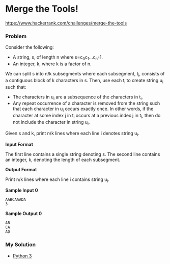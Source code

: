 # Merge the Tools!

https://www.hackerrank.com/challenges/merge-the-tools

### Problem

Consider the following:  

- A string, s, of length n where s=c<sub>0</sub>c<sub>1</sub>...c<sub>n</sub>-1.
- An integer, k, where k is a factor of n.

We can split s into n/k subsegments where each subsegment, t<sub>i</sub>, consists of a contiguous block of k characters in s. Then, use each t<sub>i</sub> to create string u<sub>i</sub> such that:

- The characters in u<sub>i</sub> are a subsequence of the characters in t<sub>i</sub>.
- Any repeat occurrence of a character is removed from the string such that each character in u<sub>i</sub> occurs exactly once. In other words, if the character at some index j in t<sub>i</sub> occurs at a previous index j in t<sub>i</sub>, then do not include the character in string u<sub>i</sub>.

Given s and k, print n/k lines where each line i denotes string u<sub>i</sub>.

**Input Format**

The first line contains a single string denoting s.
The second line contains an integer, k, denoting the length of each subsegment.

**Output Format**

Print n/k lines where each line i contains string u<sub>i</sub>.

**Sample Input 0**

```
AABCAAADA
3   
```

**Sample Output 0**

```
AB
CA
AD
```

### My Solution


- [Python 3](python3.py)